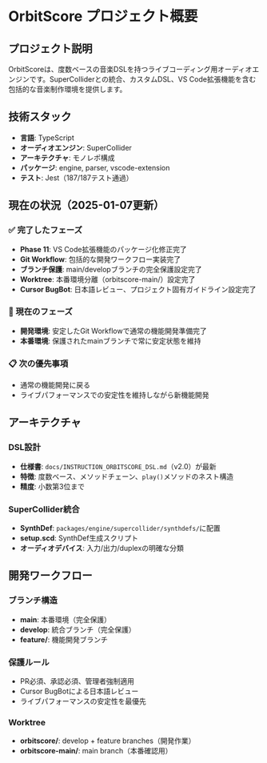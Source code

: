 # OrbitScore プロジェクト概要

## プロジェクト説明

OrbitScoreは、度数ベースの音楽DSLを持つライブコーディング用オーディオエンジンです。SuperColliderとの統合、カスタムDSL、VS Code拡張機能を含む包括的な音楽制作環境を提供します。

## 技術スタック

- **言語**: TypeScript
- **オーディオエンジン**: SuperCollider
- **アーキテクチャ**: モノレポ構成
- **パッケージ**: engine, parser, vscode-extension
- **テスト**: Jest（187/187テスト通過）

## 現在の状況（2025-01-07更新）

### ✅ 完了したフェーズ
- **Phase 11**: VS Code拡張機能のパッケージ化修正完了
- **Git Workflow**: 包括的な開発ワークフロー実装完了
- **ブランチ保護**: main/developブランチの完全保護設定完了
- **Worktree**: 本番環境分離（orbitscore-main/）設定完了
- **Cursor BugBot**: 日本語レビュー、プロジェクト固有ガイドライン設定完了

### 🎯 現在のフェーズ
- **開発環境**: 安定したGit Workflowで通常の機能開発準備完了
- **本番環境**: 保護されたmainブランチで常に安定状態を維持

### 📋 次の優先事項
- 通常の機能開発に戻る
- ライブパフォーマンスでの安定性を維持しながら新機能開発

## アーキテクチャ

### DSL設計
- **仕様書**: `docs/INSTRUCTION_ORBITSCORE_DSL.md`（v2.0）が最新
- **特徴**: 度数ベース、メソッドチェーン、`play()`メソッドのネスト構造
- **精度**: 小数第3位まで

### SuperCollider統合
- **SynthDef**: `packages/engine/supercollider/synthdefs/`に配置
- **setup.scd**: SynthDef生成スクリプト
- **オーディオデバイス**: 入力/出力/duplexの明確な分類

## 開発ワークフロー

### ブランチ構造
- **main**: 本番環境（完全保護）
- **develop**: 統合ブランチ（完全保護）
- **feature/**: 機能開発ブランチ

### 保護ルール
- PR必須、承認必須、管理者強制適用
- Cursor BugBotによる日本語レビュー
- ライブパフォーマンスの安定性を最優先

### Worktree
- **orbitscore/**: develop + feature branches（開発作業）
- **orbitscore-main/**: main branch（本番確認用）